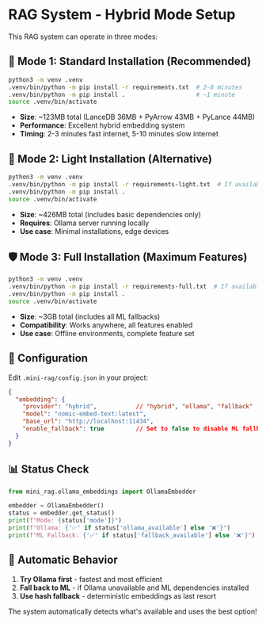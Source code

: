 # RAG System - Hybrid Mode Setup

This RAG system can operate in three modes:

## 🚀 **Mode 1: Standard Installation (Recommended)**
```bash
python3 -m venv .venv
.venv/bin/python -m pip install -r requirements.txt  # 2-8 minutes
.venv/bin/python -m pip install .                    # ~1 minute
source .venv/bin/activate
```
- **Size**: ~123MB total (LanceDB 36MB + PyArrow 43MB + PyLance 44MB)  
- **Performance**: Excellent hybrid embedding system
- **Timing**: 2-3 minutes fast internet, 5-10 minutes slow internet

## 🔄 **Mode 2: Light Installation (Alternative)** 
```bash
python3 -m venv .venv
.venv/bin/python -m pip install -r requirements-light.txt  # If available
.venv/bin/python -m pip install .
source .venv/bin/activate
```
- **Size**: ~426MB total (includes basic dependencies only)
- **Requires**: Ollama server running locally
- **Use case**: Minimal installations, edge devices

## 🛡️ **Mode 3: Full Installation (Maximum Features)**
```bash
python3 -m venv .venv
.venv/bin/python -m pip install -r requirements-full.txt  # If available
.venv/bin/python -m pip install .
source .venv/bin/activate
```
- **Size**: ~3GB total (includes all ML fallbacks)
- **Compatibility**: Works anywhere, all features enabled  
- **Use case**: Offline environments, complete feature set

## 🔧 **Configuration**

Edit `.mini-rag/config.json` in your project:
```json
{
  "embedding": {
    "provider": "hybrid",           // "hybrid", "ollama", "fallback"  
    "model": "nomic-embed-text:latest",
    "base_url": "http://localhost:11434",
    "enable_fallback": true         // Set to false to disable ML fallback
  }
}
```

## 📊 **Status Check**
```python
from mini_rag.ollama_embeddings import OllamaEmbedder

embedder = OllamaEmbedder()
status = embedder.get_status()
print(f"Mode: {status['mode']}")
print(f"Ollama: {'✅' if status['ollama_available'] else '❌'}")
print(f"ML Fallback: {'✅' if status['fallback_available'] else '❌'}")
```

## 🎯 **Automatic Behavior**
1. **Try Ollama first** - fastest and most efficient
2. **Fall back to ML** - if Ollama unavailable and ML dependencies installed  
3. **Use hash fallback** - deterministic embeddings as last resort

The system automatically detects what's available and uses the best option!